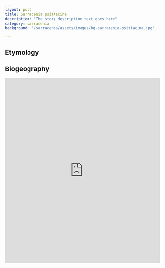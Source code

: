 ```yaml
---
layout: post
title: Sarracenia psittacina
description: "The story description text goes here"
category: sarracenia
background: '/sarracenia/assets/images/bg-sarracenia-psittacina.jpg'

---
```



## Etymology


## Biogeography

<iframe src="https://marco-barandun.github.io/cp-resource/sarracenia/assets/maps/Sarracenia_psittacina.html" height="600px" width="100%" style="border:none;"></iframe>
